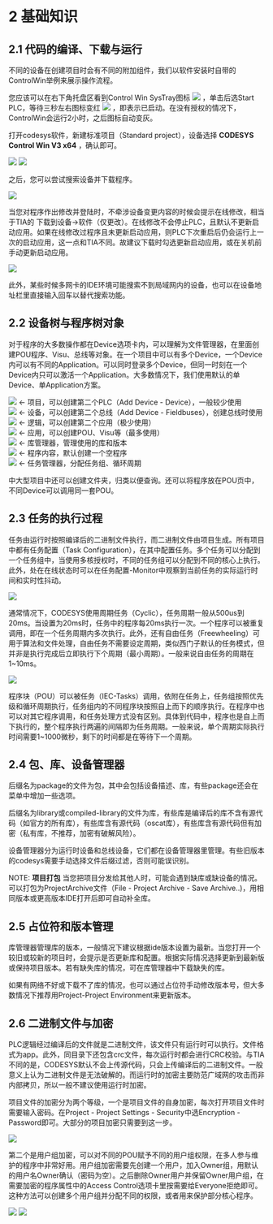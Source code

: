 # 2 基础知识

## 2.1 代码的编译、下载与运行

不同的设备在创建项目时会有不同的附加组件，我们以软件安装时自带的ControlWin举例来展示操作流程。

您应该可以在右下角托盘区看到Control Win SysTray图标 ![](./images/2-1.png) ，单击后选Start PLC，等待三秒左右图标变红 ![](./images/2-2.png) ，即表示已启动。在没有授权的情况下，ControlWin会运行2小时，之后图标自动变灰。

打开codesys软件，新建标准项目（Standard project），设备选择 **CODESYS Control Win V3 x64** ，确认即可。

![](./images/2-3.png) ![](./images/2-4.png) 

之后，您可以尝试搜索设备并下载程序。

![](./images/2-5.gif)

当您对程序作出修改并登陆时，不牵涉设备变更内容的时候会提示在线修改，相当于TIA的 下载到设备->软件（仅更改）。在线修改不会停止PLC，且默认不更新启动应用。如果在线修改过程序且未更新启动应用，则PLC下次重启后仍会运行上一次的启动应用，这一点和TIA不同。故建议下载时勾选更新启动应用，或在关机前手动更新启动应用。

![](./images/2-6.png)

此外，某些时候多网卡的IDE环境可能搜索不到局域网内的设备，也可以在设备地址栏里直接输入回车以替代搜索功能。

## 2.2 设备树与程序树对象

对于程序的大多数操作都在Device选项卡内，可以理解为文件管理器，在里面创建POU程序、Visu、总线等对象。在一个项目中可以有多个Device，一个Device内可以有不同的Application。可以同时登录多个Device，但同一时刻在一个Device内只可以激活一个Application。大多数情况下，我们使用默认的单Device、单Application方案。


![](./images/2-7.png) <- 项目，可以创建第二个PLC（Add Device - Device），一般较少使用  
![](./images/2-8.png) <- 设备，可以创建第二个总线（Add Device - Fieldbuses），创建总线时使用  
![](./images/2-9.png) <- 逻辑，可以创建第二个应用（极少使用）  
![](./images/2-10.png) <- 应用，可以创建POU、Visu等（最多使用）  
![](./images/2-11.png) <- 库管理器，管理使用的库和版本  
![](./images/2-12.png) <- 程序内容，默认创建一个空程序  
![](./images/2-13.png) <- 任务管理器，分配任务组、循环周期  

中大型项目中还可以创建文件夹，归类以便查询。还可以将程序放在POU页中，不同Device可以调用同一套POU。


## 2.3 任务的执行过程

任务由运行时按照编译后的二进制文件执行，而二进制文件由项目生成。所有项目中都有任务配置（Task Configuration），在其中配置任务。多个任务可以分配到一个任务组中，当使用多核授权时，不同的任务组可以分配到不同的核心上执行。此外，处在在线状态时可以在任务配置-Monitor中观察到当前任务的实际运行时间和实时性抖动。

![](./images/2-15.png)

通常情况下，CODESYS使用周期任务（Cyclic），任务周期一般从500us到20ms。当设置为20ms时，任务中的程序每20ms执行一次。一个程序可以被重复调用，即在一个任务周期内多次执行。此外，还有自由任务（Freewheeling）可用于算法和文件处理，自由任务不需要设定周期，类似西门子默认的任务模式，但并非是执行完成后立即执行下个周期（最小周期）。一般来说自由任务的周期在1~10ms。

![](./images/2-14.png) 

程序块（POU）可以被任务（IEC-Tasks）调用，依附在任务上，任务组按照优先级和循环周期执行，任务组内的不同程序块按照自上而下的顺序执行。在程序中也可以对其它程序调用，和任务处理方式没有区别。具体到代码中，程序也是自上而下执行的，整个程序执行两遍的间隔即为任务周期。一般来说，单个周期实际执行时间需要1~1000微秒，剩下的时间都是在等待下一个周期。

## 2.4 包、库、设备管理器

后缀名为package的文件为包，其中会包括设备描述、库，有些package还会在菜单中增加一些选项。

后缀名为library或compiled-library的文件为库，有些库是编译后的库不含有源代码（如官方的所有库），有些库含有源代码（oscat库），有些库含有源代码但有加密（私有库，不推荐，加密有破解风险）。

设备管理器分为运行时设备和总线设备，它们都在设备管理器里管理。有些旧版本的codesys需要手动选择文件后缀过滤，否则可能误识别。

NOTE: **项目打包**
当您把项目分发给其他人时，可能会遇到缺库或缺设备的情况。可以打包为ProjectArchive文件（File - Project Archive - Save Archive..)，用相同版本或更高版本IDE打开后即可自动补全库。
	


## 2.5 占位符和版本管理

库管理器管理库的版本，一般情况下建议根据ide版本设置为最新。当您打开一个较旧或较新的项目时，会提示是否更新库和配置。根据实际情况选择更新到最新版或保持项目版本。若有缺失库的情况，可在库管理器中下载缺失的库。

如果有网络不好或下载不了库的情况，也可以通过占位符手动修改版本号，但大多数情况下推荐用Project-Project Environment来更新版本。

## 2.6 二进制文件与加密

PLC逻辑经过编译后的文件就是二进制文件，该文件只有运行时可以执行。文件格式为app。此外，同目录下还包含crc文件，每次运行时都会进行CRC校验。与TIA不同的是，CODESYS默认不会上传源代码，只会上传编译后的二进制文件。一般意义上认为二进制文件是无法破解的。而运行时的加密主要防范广域网的攻击而非内部拷贝，所以一般不建议使用运行时加密。

项目文件的加密分为两个等级，一个是项目文件的自身加密，每次打开项目文件时需要输入密码。在Project - Project Settings - Security中选Encryption - Password即可。大部分的项目加密只需要到这一步。

![](./images/2-16.png) 

第二个是用户组加密，可以对不同的POU赋予不同的用户组权限，在多人参与维护的程序中非常好用。用户组加密需要先创建一个用户，加入Owner组，用默认的用户名Owner确认（密码为空）。之后删除Owner用户并保留Owner用户组，在需要加密的程序属性中的Access Control选项卡里按需要给Everyone拒绝即可。这种方法可以创建多个用户组并分配不同的权限，或者用来保护部分核心程序。

![](./images/2-17.png) ![](./images/2-18.png)

